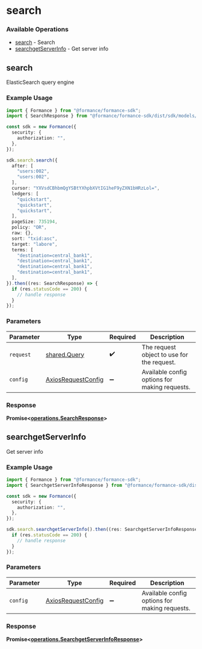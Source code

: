 # search

### Available Operations

* [search](#search) - Search
* [searchgetServerInfo](#searchgetserverinfo) - Get server info

## search

ElasticSearch query engine

### Example Usage

```typescript
import { Formance } from "@formance/formance-sdk";
import { SearchResponse } from "@formance/formance-sdk/dist/sdk/models/operations";

const sdk = new Formance({
  security: {
    authorization: "",
  },
});

sdk.search.search({
  after: [
    "users:002",
    "users:002",
  ],
  cursor: "YXVsdCBhbmQgYSBtYXhpbXVtIG1heF9yZXN1bHRzLol=",
  ledgers: [
    "quickstart",
    "quickstart",
    "quickstart",
  ],
  pageSize: 735194,
  policy: "OR",
  raw: {},
  sort: "txid:asc",
  target: "labore",
  terms: [
    "destination=central_bank1",
    "destination=central_bank1",
    "destination=central_bank1",
    "destination=central_bank1",
  ],
}).then((res: SearchResponse) => {
  if (res.statusCode == 200) {
    // handle response
  }
});
```

### Parameters

| Parameter                                                    | Type                                                         | Required                                                     | Description                                                  |
| ------------------------------------------------------------ | ------------------------------------------------------------ | ------------------------------------------------------------ | ------------------------------------------------------------ |
| `request`                                                    | [shared.Query](../../models/shared/query.md)                 | :heavy_check_mark:                                           | The request object to use for the request.                   |
| `config`                                                     | [AxiosRequestConfig](https://axios-http.com/docs/req_config) | :heavy_minus_sign:                                           | Available config options for making requests.                |


### Response

**Promise<[operations.SearchResponse](../../models/operations/searchresponse.md)>**


## searchgetServerInfo

Get server info

### Example Usage

```typescript
import { Formance } from "@formance/formance-sdk";
import { SearchgetServerInfoResponse } from "@formance/formance-sdk/dist/sdk/models/operations";

const sdk = new Formance({
  security: {
    authorization: "",
  },
});

sdk.search.searchgetServerInfo().then((res: SearchgetServerInfoResponse) => {
  if (res.statusCode == 200) {
    // handle response
  }
});
```

### Parameters

| Parameter                                                    | Type                                                         | Required                                                     | Description                                                  |
| ------------------------------------------------------------ | ------------------------------------------------------------ | ------------------------------------------------------------ | ------------------------------------------------------------ |
| `config`                                                     | [AxiosRequestConfig](https://axios-http.com/docs/req_config) | :heavy_minus_sign:                                           | Available config options for making requests.                |


### Response

**Promise<[operations.SearchgetServerInfoResponse](../../models/operations/searchgetserverinforesponse.md)>**

